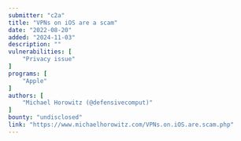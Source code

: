 ```yaml
---
submitter: "c2a"
title: "VPNs on iOS are a scam"
date: "2022-08-20"
added: "2024-11-03"
description: ""
vulnerabilities: [
    "Privacy issue"
]
programs: [
    "Apple"
]
authors: [
    "Michael Horowitz (@defensivecomput)"
]
bounty: "undisclosed"
link: "https://www.michaelhorowitz.com/VPNs.on.iOS.are.scam.php"
---
```





